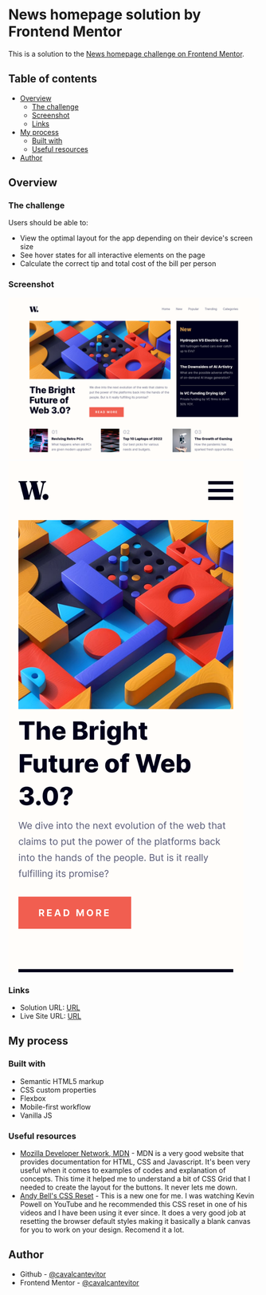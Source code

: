 # News homepage solution by Frontend Mentor

This is a solution to the [News homepage challenge on Frontend Mentor](https://www.frontendmentor.io/challenges/news-homepage-H6SWTa1MFl).

## Table of contents

- [Overview](#overview)
  - [The challenge](#the-challenge)
  - [Screenshot](#screenshot)
  - [Links](#links)
- [My process](#my-process)
  - [Built with](#built-with)
  - [Useful resources](#useful-resources)
- [Author](#author)

## Overview

### The challenge

Users should be able to:

- View the optimal layout for the app depending on their device's screen size
- See hover states for all interactive elements on the page
- Calculate the correct tip and total cost of the bill per person

### Screenshot

![News Homepage Challenge Screenshot - Desktop](screenshot-desktop.png)
![News Homepage Challenge Screenshot - Mobile](screenshot-mobile.png)

### Links

- Solution URL: [URL](URL)
- Live Site URL: [URL](URL)

## My process

### Built with

- Semantic HTML5 markup
- CSS custom properties
- Flexbox
- Mobile-first workflow
- Vanilla JS

### Useful resources

- [Mozilla Developer Network, MDN](https://developer.mozilla.org/en-US/) - MDN is a very good website that provides documentation for HTML, CSS and Javascript. It's been very useful when it comes to examples of codes and explanation of concepts. This time it helped me to understand a bit of CSS Grid that I needed to create the layout for the buttons. It never lets me down.
- [Andy Bell's CSS Reset](https://piccalil.li/blog/a-modern-css-reset/) - This is a new one for me. I was watching Kevin Powell on YouTube and he recommended this CSS reset in one of his videos and I have been using it ever since. It does a very good job at resetting the browser default styles making it basically a blank canvas for you to work on your design. Recomend it a lot.

## Author

- Github - [@cavalcantevitor](https://github.com/cavcalcantevitor)
- Frontend Mentor - [@cavalcantevitor](https://www.frontendmentor.io/profile/vitoralves2c)
